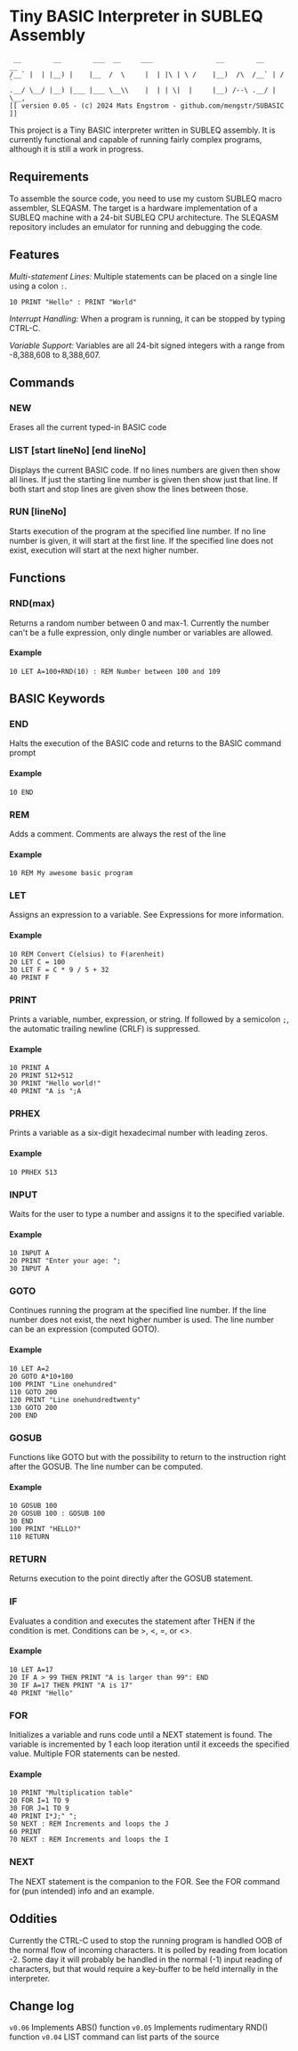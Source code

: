 # Tiny BASIC Interpreter in SUBLEQ Assembly

```
 __        __        ___  __     ___                __        __     __  
/__` |  | |__) |    |__  /  \     |  | |\ | \ /    |__)  /\  /__` | /  ` 
.__/ \__/ |__) |___ |___ \__\\    |  | | \|  |     |__) /--\ .__/ | \__, 
[[ version 0.05 - (c) 2024 Mats Engstrom - github.com/mengstr/SUBASIC ]]
```

This project is a Tiny BASIC interpreter written in SUBLEQ assembly. It is currently functional and capable of running fairly complex programs, although it is still a work in progress.

## Requirements

To assemble the source code, you need to use my custom SUBLEQ macro assembler, SLEQASM. The target is a hardware implementation of a SUBLEQ machine with a 24-bit SUBLEQ CPU architecture. The SLEQASM repository includes an emulator for running and debugging the code.

## Features

*Multi-statement Lines:* Multiple statements can be placed on a single line using a colon `:`.

```10 PRINT "Hello" : PRINT "World"```

*Interrupt Handling:* When a program is running, it can be stopped by typing CTRL-C.

*Variable Support:* Variables are all 24-bit signed integers with a range from -8,388,608 to 8,388,607.

## Commands

### NEW

Erases all the current typed-in BASIC code

### LIST [start lineNo] [end lineNo]

Displays the current BASIC code. If no lines numbers are given then show all lines. If just the starting line number is given then show just that line. If both start and stop lines are given show the lines between those.

### RUN [lineNo]

Starts execution of the program at the specified line number. If no line number is given, it will start at the first line. If the specified line does not exist, execution will start at the next higher number.

## Functions

### RND(max)
Returns a random number between 0 and max-1. Currently the number can't be a fulle expression, only dingle number or variables are allowed.
#### Example
```
10 LET A=100+RND(10) : REM Number between 100 and 109
```

## BASIC Keywords

### END
Halts the execution of the BASIC code and returns to the BASIC command prompt
#### Example
```
10 END
```

### REM
Adds a comment. Comments are always the rest of the line
#### Example
``` 
10 REM My awesome basic program
```
 
### LET
Assigns an expression to a variable. See Expressions for more information.
#### Example
``` 
10 REM Convert C(elsius) to F(arenheit)
20 LET C = 100
30 LET F = C * 9 / 5 + 32
40 PRINT F
```

### PRINT
Prints a variable, number, expression, or string. If followed by a semicolon `;`, the automatic trailing newline (CRLF) is suppressed.
#### Example
``` 
10 PRINT A
20 PRINT 512+512
30 PRINT "Hello world!"
40 PRINT "A is ";A
```

### PRHEX
Prints a variable as a six-digit hexadecimal number with leading zeros.
#### Example
```
10 PRHEX 513
```

### INPUT
Waits for the user to type a number and assigns it to the specified variable.
#### Example
```
10 INPUT A
20 PRINT "Enter your age: ";
30 INPUT A
```

### GOTO
Continues running the program at the specified line number. If the line number does not exist, the next higher number is used. The line number can be an expression (computed GOTO).
#### Example
```
10 LET A=2
20 GOTO A*10+100
100 PRINT "Line onehundred"
110 GOTO 200
120 PRINT "Line onehundredtwenty"
130 GOTO 200
200 END
```

### GOSUB
Functions like GOTO but with the possibility to return to the instruction right after the GOSUB. The line number can be computed.
#### Example
```
10 GOSUB 100
20 GOSUB 100 : GOSUB 100
30 END
100 PRINT "HELLO?"
110 RETURN
```

### RETURN
Returns execution to the point directly after the GOSUB statement.

### IF
Evaluates a condition and executes the statement after THEN if the condition is met. Conditions can be &gt;, <, =, or <>.

#### Example
```
10 LET A=17
20 IF A > 99 THEN PRINT "A is larger than 99": END
30 IF A=17 THEN PRINT "A is 17"
40 PRINT "Hello"
```

### FOR
Initializes a variable and runs code until a NEXT statement is found. The variable is incremented by 1 each loop iteration until it exceeds the specified value. Multiple FOR statements can be nested.
#### Example
```
10 PRINT "Multiplication table"
20 FOR I=1 TO 9
30 FOR J=1 TO 9
40 PRINT I*J;" ";
50 NEXT : REM Increments and loops the J 
60 PRINT
70 NEXT : REM Increments and loops the I 
```

### NEXT
The NEXT statement is the companion to the FOR. See the FOR command for (pun intended) info and an example.

## Oddities
Currently the CTRL-C used to stop the running program is handled OOB of the normal flow of incoming characters. It is polled by reading from location -2. Some day it will probably be handled in the normal (-1) input reading of characters, but that would require a key-buffer to be held internally in the interpreter.

## Change log

`v0.06` Implements ABS() function
`v0.05` Implements rudimentary RND() function
`v0.04` LIST command can list parts of the source
